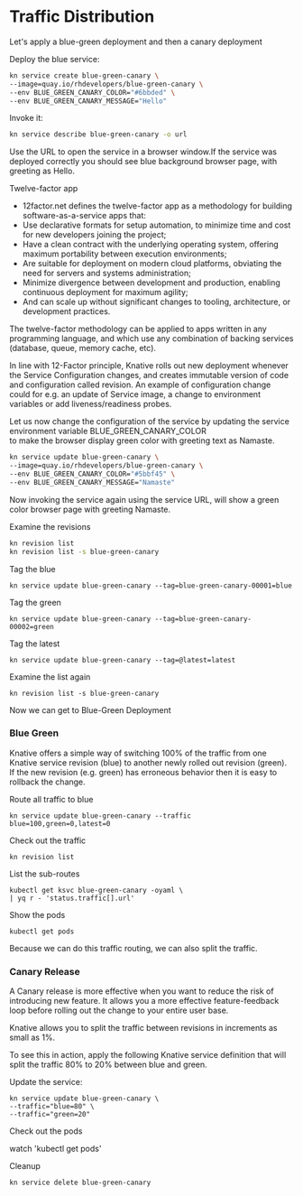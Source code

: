 # Traffic Distribution

Let's apply a blue-green deployment and then a canary deployment

Deploy the blue service:

````Bash
kn service create blue-green-canary \
--image=quay.io/rhdevelopers/blue-green-canary \
--env BLUE_GREEN_CANARY_COLOR="#6bbded" \
--env BLUE_GREEN_CANARY_MESSAGE="Hello"
````
Invoke it:

````Bash
kn service describe blue-green-canary -o url
````

Use the URL to open the service in a browser window.If the service was deployed correctly you should see blue
background browser page, with greeting as Hello.


Twelve-factor app
* 12factor.net defines the twelve-factor app as a methodology for building software-as-a-service apps that:
* Use declarative formats for setup automation, to minimize time and cost for new developers joining the project;
* Have a clean contract with the underlying operating system, offering maximum portability between execution environments;
* Are suitable for deployment on modern cloud platforms, obviating the need for servers and systems administration;
* Minimize divergence between development and production, enabling continuous deployment for maximum agility;
* And can scale up without significant changes to tooling, architecture, or development practices.

The twelve-factor methodology can be applied to apps written in any programming language, and which use any combination
of backing services (database, queue, memory cache, etc).

In line with 12-Factor principle, Knative rolls out new deployment whenever the Service Configuration changes, and
creates immutable version of code and configuration called revision. An example of configuration change could for
e.g. an update of Service image, a change to environment variables or add liveness/readiness probes.

Let us now change the configuration of the service by updating the service environment variable BLUE_GREEN_CANARY_COLOR  
to make the browser display green color with greeting text as Namaste.

````Bash
kn service update blue-green-canary \
--image=quay.io/rhdevelopers/blue-green-canary \
--env BLUE_GREEN_CANARY_COLOR="#5bbf45" \
--env BLUE_GREEN_CANARY_MESSAGE="Namaste"
````

Now invoking the service again using the service URL, will show a green color browser page with greeting Namaste.

Examine the revisions

````Bash
kn revision list
kn revision list -s blue-green-canary
````

Tag the blue
````
kn service update blue-green-canary --tag=blue-green-canary-00001=blue
````
Tag the green
````
kn service update blue-green-canary --tag=blue-green-canary-00002=green
````
Tag the latest
````
kn service update blue-green-canary --tag=@latest=latest
````
Examine the list again
````
kn revision list -s blue-green-canary
````
Now we can get to Blue-Green Deployment
### Blue Green
Knative offers a simple way of switching 100% of the traffic from one Knative service revision (blue) to another newly
rolled out revision (green). If the new revision (e.g. green) has erroneous behavior then it is easy to rollback
the change.

Route all traffic to blue
````
kn service update blue-green-canary --traffic blue=100,green=0,latest=0
````
Check out the traffic
````
kn revision list
````
List the sub-routes
````
kubectl get ksvc blue-green-canary -oyaml \
| yq r - 'status.traffic[].url'
````
Show the pods
````
kubectl get pods
````
Because we can do this traffic routing, we can also split the traffic.

### Canary Release
A Canary release is more effective when you want to reduce the risk of introducing new feature. It allows you a more
effective feature-feedback loop before rolling out the change to your entire user base.

Knative allows you to split the traffic between revisions in increments as small as 1%.

To see this in action, apply the following Knative service definition that will split the traffic 80% to 20% between
blue and green.

Update the service:
````
kn service update blue-green-canary \
--traffic="blue=80" \
--traffic="green=20"
````
Check out the pods

watch 'kubectl get pods'

Cleanup
````
kn service delete blue-green-canary
````